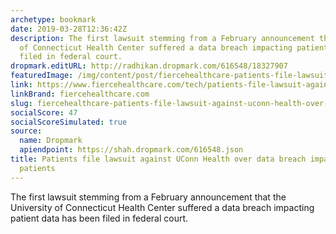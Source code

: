 ```yaml
---
archetype: bookmark
date: 2019-03-28T12:36:42Z
description: The first lawsuit stemming from a February announcement that the University
  of Connecticut Health Center suffered a data breach impacting patient data has been
  filed in federal court.
dropmark.editURL: http://radhikan.dropmark.com/616548/18327907
featuredImage: /img/content/post/fiercehealthcare-patients-file-lawsuit-against-uconn-health-over-data-breach-impacting-300k-patients.jpg
link: https://www.fiercehealthcare.com/tech/patients-file-lawsuit-against-uconn-health-over-data-breach-impacting-300k-patients
linkBrand: fiercehealthcare.com
slug: fiercehealthcare-patients-file-lawsuit-against-uconn-health-over-data-breach-impacting-300k-patients
socialScore: 47
socialScoreSimulated: true
source:
  name: Dropmark
  apiendpoint: https://shah.dropmark.com/616548.json
title: Patients file lawsuit against UConn Health over data breach impacting 300K
  patients
---
```

The first lawsuit stemming from a February announcement that the University of Connecticut Health Center suffered a data breach impacting patient data has been filed in federal court.